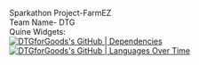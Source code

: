 Sparkathon Project-FarmEZ<br>
Team Name- DTG<br>
Quine Widgets:<br>
[![DTGforGoods's GitHub | Dependencies](https://stats.quine.sh/DTGforGoods/dependencies?theme=dark)](https://quine.sh?utm_source=widgets&utm_campaign=DTGforGoods)
[![DTGforGoods's GitHub | Languages Over Time](https://stats.quine.sh/DTGforGoods/languages-over-time?theme=dark)](https://quine.sh?utm_source=widgets&utm_campaign=DTGforGoods)
